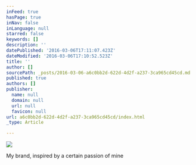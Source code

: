 ```yaml
---
inFeed: true
hasPage: true
inNav: false
inLanguage: null
starred: false
keywords: []
description: ''
datePublished: '2016-03-06T17:11:07.423Z'
dateModified: '2016-03-06T17:10:52.523Z'
title: ''
author: []
sourcePath: _posts/2016-03-06-a6c0bb2d-622d-4d2f-a237-3ca965cd45cd.md
published: true
authors: []
publisher:
  name: null
  domain: null
  url: null
  favicon: null
url: a6c0bb2d-622d-4d2f-a237-3ca965cd45cd/index.html
_type: Article

---
```

![](https://the-grid-user-content.s3-us-west-2.amazonaws.com/a84ebbaa-6776-4c0c-b40f-9d5b332fc215.jpg)

My brand, inspired by a certain passion of mine